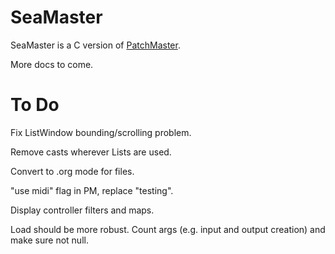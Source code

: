 # SeaMaster

SeaMaster is a C version of [PatchMaster](https://patchmaster.org/).

More docs to come.

# To Do

Fix ListWindow bounding/scrolling problem.

Remove casts wherever Lists are used.

Convert to .org mode for files.

"use midi" flag in PM, replace "testing".

Display controller filters and maps.

Load should be more robust. Count args (e.g. input and output creation) and
make sure not null.

